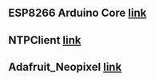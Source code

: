 ## ESP8266 Arduino Core [link](https://github.com/esp8266/Arduino)
## NTPClient [link](https://github.com/arduino-libraries/NTPClient)
## Adafruit_Neopixel [link](https://github.com/adafruit/Adafruit_NeoPixel)
